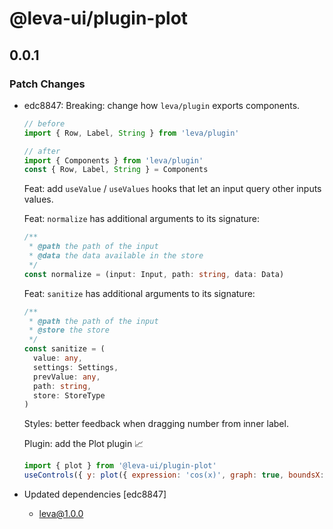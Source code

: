# @leva-ui/plugin-plot

## 0.0.1
### Patch Changes

- edc8847: Breaking: change how `leva/plugin` exports components.
  
  ```jsx
  // before
  import { Row, Label, String } from 'leva/plugin'
  
  // after
  import { Components } from 'leva/plugin'
  const { Row, Label, String } = Components
  ```
  
  Feat: add `useValue` / `useValues` hooks that let an input query other inputs values.
  
  Feat: `normalize` has additional arguments to its signature:
  
  ```ts
  /**
   * @path the path of the input
   * @data the data available in the store
   */
  const normalize = (input: Input, path: string, data: Data)
  ```
  
  Feat: `sanitize` has additional arguments to its signature:
  
  ```ts
  /**
   * @path the path of the input
   * @store the store
   */
  const sanitize = (
    value: any,
    settings: Settings,
    prevValue: any,
    path: string,
    store: StoreType
  )
  ```
  
  
  Styles: better feedback when dragging number from inner label.
  
  Plugin: add the Plot plugin 📈
  
  ```js
  import { plot } from '@leva-ui/plugin-plot'
  useControls({ y: plot({ expression: 'cos(x)', graph: true, boundsX: [-10,10], boundsY: [0, 100] }) })
  ```
- Updated dependencies [edc8847]
  - leva@1.0.0
